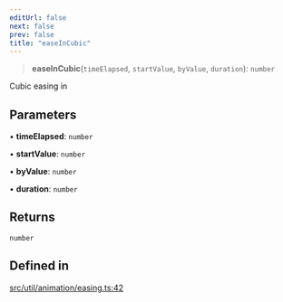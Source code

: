 ```yaml
---
editUrl: false
next: false
prev: false
title: "easeInCubic"
---
```


> **easeInCubic**(`timeElapsed`, `startValue`, `byValue`, `duration`): `number`

Cubic easing in

## Parameters

• **timeElapsed**: `number`

• **startValue**: `number`

• **byValue**: `number`

• **duration**: `number`

## Returns

`number`

## Defined in

[src/util/animation/easing.ts:42](https://github.com/fabricjs/fabric.js/blob/a0b4adf41e0a1fd81824114cedd4c32bfb8cac25/src/util/animation/easing.ts#L42)

